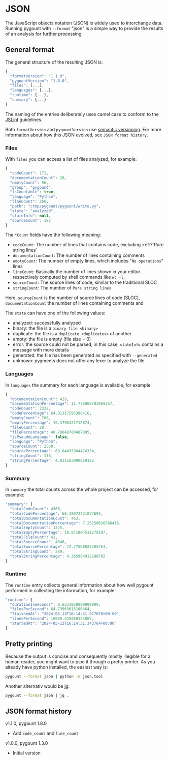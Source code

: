 # JSON

The JavaScript objects notation (JSON) is widely used to interchange
data. Running pygount with `--format`
"json" is a simple way to provide the results of an analysis for
further processing.

## General format

The general structure of the resulting JSON is:

```JavaScript
{
  "formatVersion": "1.1.0",
  "pygountVersion": "1.8.0",
  "files": [...],
  "languages": [...],
  "runtime": {...},
  "summary": {...}
}
```

The naming of the entries deliberately uses camel case to conform to the
[JSLint](https://www.jslint.com/) guidelines.

Both `formatVersion` and `pygountVersion` use [semantic
versioning](https://semver.org/). For more information about how this
JSON evolved, see `JSON format history`.

### Files

With `files` you can access a list of files analyzed, for example:

```JavaScript
{
  "codeCount": 171,
  "documentationCount": 28,
  "emptyCount": 56,
  "group": "pygount",
  "isCountable": true,
  "language": "Python",
  "lineCount": 266,
  "path": "/tmp/pygount/pygount/write.py",
  "state": "analyzed",
  "stateInfo": null,
  "sourceCount": 182
}
```

The `*Count` fields have the following meaning:

- `codeCount`: The number of lines that contains code, excluding
  :ref:?\`Pure string lines\`
- `documentationCount`: The number of lines containing comments
- `emptyCount`: The number of empty lines, which includes
  "`No operations`" lines
- `lineCount`: Basically the number of lines shown in your editor
  respectively computed by shell commands like `wc -l`,
- `sourceCount`: The source lines of code, similar to the traditional
  SLOC
- `stringCount`: The number of `Pure string lines`

Here, `sourceCount` is the number of source lines of code (SLOC),
`documentationCount` the number of lines containing comments and

The `state` can have one of the following values:

- analyzed: successfully analyzed
- binary: the file is a `binary file <binary>`
- duplicate: the file is a `duplicate <duplicates>` of another
- empty: the file is empty (file size = 0)
- error: the source could not be parsed; in this case, `stateInfo`
  contains a message with more details
- generated: the file has been generated as specified with
  `--generated`
- unknown: pygments does not offer any lexer to analyze the file

### Languages

In `languages` the summary for each language is available, for example:

```JavaScript
{
  "documentationCount": 429,
  "documentationPercentage": 11.776008783969257,
  "codeCount": 2332,
  "codePercentage": 64.01317595388416,
  "emptyCount": 706,
  "emptyPercentage": 19.3796321712874,
  "fileCount": 20,
  "filePercentage": 48.78048780487805,
  "isPseudoLanguage": false,
  "language": "Python",
  "sourceCount": 2508,
  "sourcePercentage": 68.84435904474334,
  "stringCount": 176,
  "stringPercentage": 4.831183090859182
}
```

### Summary

In `summary` the total counts across the whole project can be accessed,
for example:

```JavaScript
"summary": {
  "totalCodeCount": 4366,
  "totalCodePercentage": 68.38972431077694,
  "totalDocumentationCount": 463,
  "totalDocumentationPercentage": 7.25250626566416,
  "totalEmptyCount": 1275,
  "totalEmptyPercentage": 19.971804511278197,
  "totalFileCount": 41,
  "totalSourceCount": 4646,
  "totalSourcePercentage": 72.77568922305764,
  "totalStringCount": 280,
  "totalStringPercentage": 4.385964912280702
}
```

### Runtime

The `runtime` entry collects general information about how well pygount
performed in collecting the information, for example:

```JavaScript
"runtime": {
  "durationInSeconds": 0.6333059999999999,
  "filesPerSecond": 64.73963613166464,
  "finishedAt": "2024-05-13T16:14:31.977070+00:00",
  "linesPerSecond": 10080.435050354807,
  "startedAt": "2024-05-13T16:14:31.343764+00:00"
}
```

## Pretty printing

Because the output is concise and consequently mostly illegible for a
human reader, you might want to pipe it through a pretty printer. As you
already have python installed, the easiest way is:

```sh
pygount --format json | python -m json.tool
```

Another alternativ would be [jq](https://stedolan.github.io/jq/):

```sh
pygount --format json | jq .
```

## JSON format history

v1.1.0, pygount 1.8.0

- Add `code_count` and `line_count`

v1.0.0, pygount 1.3.0

- Initial version
